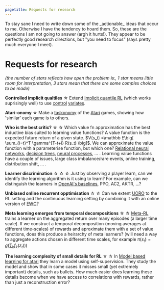 ```yaml
---
pagetitle: Requests for research
---
```


<div>

<p>To stay sane I need to write down some of the _actionable_ ideas that occur to me.
Otherwise I have the tendency to hoard them.
So, these are the questions I am not going to answer (argh it hurts!).
They appear to be perfectly good research directions, but "you need to focus" (says pretty much everyone I meet).</p>

# Requests for research

_(the number of stars reflects how open the problem is:, 1 star means little room for interpretation, 3 stars mean that there are some complex choices to be made)_

__Controlled implicit qualtiles__ &#9734; Extend [Implicit quantile RL](https://arxiv.org/abs/1806.06923) (which works suprisingly well) to use [control](http://citeseerx.ist.psu.edu/viewdoc/download?doi=10.1.1.43.7441&rep=rep1&type=pdf) [variates](https://arxiv.org/abs/0802.2426).

__Atari-onomy__ &#9734; Make a [taskonomy](http://taskonomy.stanford.edu/) of the [Atari](https://gym.openai.com/envs/#atari) games, showing how 'similar' each game is to others.

__Who is the best critic?__ &#9734; &#9734; Which value fn approximation has the best inductive bias suited to learning value functions? A value function is the expected future return of a given state. $V(s_t) =\mathbb E\big[ \sum_{i=t}^T \gamma^{T-t+i} R(s_t) \big]$. We can approximate the value function with a parameterise function, but which one? [Relational neural networks](https://arxiv.org/abs/1706.01427), [decision trees](https://en.wikipedia.org/wiki/Decision_tree), [neural processes](https://arxiv.org/abs/1807.01622), ... . Learning value functions have a couple of issues, large class imbalance/rare events, online training,  distribution shift, ... .

__Learner discrimination__ &#9734; &#9734; &#9734; Just by observing a player learn, can we identify the learning algorithm is it using to learn? For example, can we distinguish the learners in [OpenAI's baselines](https://github.com/openai/baselines/), PPO, AC2, AKTR, ...?

__Unbiased online recurrent opptimisation__ &#9734; &#9734; Can we extent [UORO](https://arxiv.org/abs/1702.05043) to the RL setting and the continuous learning setting by combining it with an online version of [EWC](https://arxiv.org/abs/1612.00796)?

__Meta learning emerges from temporal decompositions__ &#9734; &#9734; [Meta-RL](https://arxiv.org/abs/1611.05763) trains a learner on the aggregated return over many episodes (a larger time scale). If we construct a temporal decomposition (moving averages at different time-scales) of rewards and aproximate them with a set of value functions, does this produce a heirarchy of meta learners? (will need a way to aggregate actions chosen in different time scales, for example $\pi(s_t) = g(\sum_k f_k(z_t))$)

__The learning complexity of small details for RL__ &#9734; &#9734; In [Model based learning for atari](https://arxiv.org/abs/1903.00374) they learn a model using self-supervision. They study the model and show that in some cases it misses small (yet extremely important) details, such as bullets. How much easier does learning these details become when we have access to correlations with rewards, rather than just a reconstruction error?

<!-- __Discounting using future uncertainty__ &#9734; &#9734; When predicting the future, there is uncertainty. This uncertainty is the reason we might prefer a short term reward, over a less likely, yet larger, reward. Rather than picking a discount of some value less than one, discount rewards based on our certainty of achieving them. -->

<!-- __Visualise and understand the loss surface of simple RL problems__ &#9734; &#9734; -->

<!-- ## Continuious options

https://arxiv.org/pdf/1703.00956.pdf -->

<!-- A spectrum between accurate/fast models and slow/accurate ones.
How can we bootstrap one model from others?
Reverse, local-global interactions, accuracy mask, time step, ... -->


</div>
